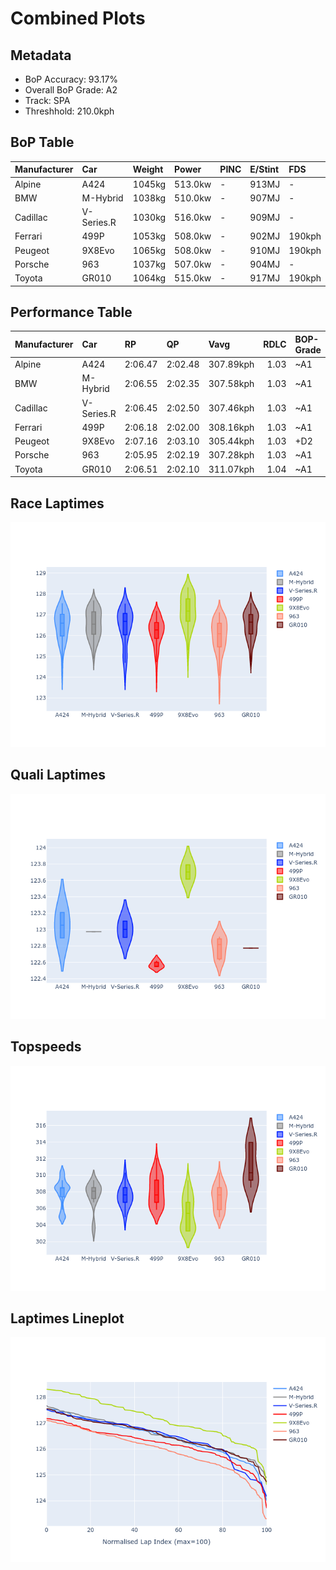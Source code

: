 # Combined Plots

## Metadata

- BoP Accuracy: 93.17%
- Overall BoP Grade: A2
- Track: SPA
- Threshhold: 210.0kph

## BoP Table
| Manufacturer   | Car        | Weight   | Power   | PINC   | E/Stint   | FDS    |
|:---------------|:-----------|:---------|:--------|:-------|:----------|:-------|
| Alpine         | A424       | 1045kg   | 513.0kw | -      | 913MJ     | -      |
| BMW            | M-Hybrid   | 1038kg   | 510.0kw | -      | 907MJ     | -      |
| Cadillac       | V-Series.R | 1030kg   | 516.0kw | -      | 909MJ     | -      |
| Ferrari        | 499P       | 1053kg   | 508.0kw | -      | 902MJ     | 190kph |
| Peugeot        | 9X8Evo     | 1065kg   | 508.0kw | -      | 910MJ     | 190kph |
| Porsche        | 963        | 1037kg   | 507.0kw | -      | 904MJ     | -      |
| Toyota         | GR010      | 1064kg   | 515.0kw | -      | 917MJ     | 190kph |

## Performance Table
| Manufacturer   | Car        | RP      | QP      | Vavg      |   RDLC | BOP-Grade   | Match   |
|:---------------|:-----------|:--------|:--------|:----------|-------:|:------------|:--------|
| Alpine         | A424       | 2:06.47 | 2:02.48 | 307.89kph |   1.03 | ~A1         | 99.24%  |
| BMW            | M-Hybrid   | 2:06.55 | 2:02.35 | 307.58kph |   1.03 | ~A1         | 95.42%  |
| Cadillac       | V-Series.R | 2:06.45 | 2:02.50 | 307.46kph |   1.03 | ~A1         | 97.62%  |
| Ferrari        | 499P       | 2:06.18 | 2:02.00 | 308.16kph |   1.03 | ~A1         | 98.96%  |
| Peugeot        | 9X8Evo     | 2:07.16 | 2:03.10 | 305.44kph |   1.03 | +D2         | 64.66%  |
| Porsche        | 963        | 2:05.95 | 2:02.19 | 307.28kph |   1.03 | ~A1         | 96.30%  |
| Toyota         | GR010      | 2:06.51 | 2:02.10 | 311.07kph |   1.04 | ~A1         | 100.00% |

## Race Laptimes
![Race Laptimes](images/race_violin.png)

## Quali Laptimes
![Quali Laptimes](images/quali_violin.png)

## Topspeeds
![Topspeeds](images/topspeed_violin.png)

## Laptimes Lineplot
![Laptimes Lineplot](images/laptime_line.png)

